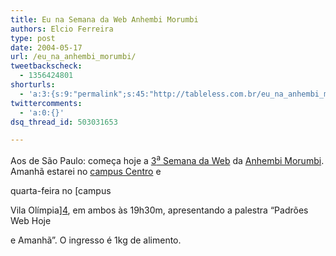 ```yaml
---
title: Eu na Semana da Web Anhembi Morumbi
authors: Elcio Ferreira
type: post
date: 2004-05-17
url: /eu_na_anhembi_morumbi/
tweetbackscheck:
  - 1356424801
shorturls:
  - 'a:3:{s:9:"permalink";s:45:"http://tableless.com.br/eu_na_anhembi_morumbi";s:7:"tinyurl";s:26:"http://tinyurl.com/449edo9";s:4:"isgd";s:19:"http://is.gd/SbgJh2";}'
twittercomments:
  - 'a:0:{}'
dsq_thread_id: 503031653

---
```

Aos de São Paulo: começa hoje a [3<sup>a</sup> Semana da Web][1] da [Anhembi Morumbi][2]. Amanhã estarei no [campus Centro][3] e
  
quarta-feira no [campus
  
Vila Olímpia][4], em ambos às 19h30m, apresentando a palestra &#8220;Padrões Web Hoje
  
e Amanhã&#8221;. O ingresso é 1kg de alimento.

 [1]: http://www.semanaweb.com.br/
 [2]: http://www.anhembi.br/
 [3]: http://www.semanaweb.com.br/comochegar.html
 [4]: http://www.semanaweb.com.br/comochegar2.html